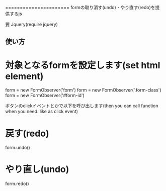 ======================
formの取り消す(undo)・やり直す(redo)を提供するjs

要 Jquery(require jquery)

使い方
------
# 対象となるformを設定します(set html element)
form = new FormObserver('form')
form = new FormObserver('.form-class')
form = new FormObserver('#form-id')

ボタンのclickイベントとかで以下を呼び出します(then you can call function when you need.  like as click event)
# 戻す(redo)
form.undo()
# やり直し(undo)
form.redo()

